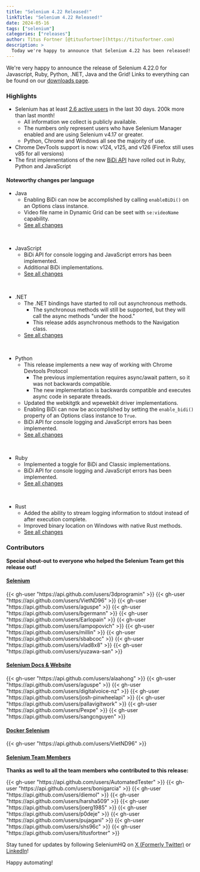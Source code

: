 ```yaml
---
title: "Selenium 4.22 Released!"
linkTitle: "Selenium 4.22 Released!"
date: 2024-05-16
tags: ["selenium"]
categories: ["releases"]
author: Titus Fortner [@titusfortner](https://titusfortner.com)
description: >
  Today we're happy to announce that Selenium 4.22 has been released!
---
```


We're very happy to announce the release of Selenium 4.22.0 for 
Javascript, Ruby, Python, .NET, Java and the Grid!
Links to everything can be found on our [downloads page][downloads].

### Highlights

  * Selenium has at least [2.6 active users](https://plausible.io/manager.selenium.dev) in the last 30 days. 200k more than last month!
    * All information we collect is publicly available.
    * The numbers only represent users who have Selenium Manager enabled and are using Selenium v4.17 or greater.
    * Python, Chrome and Windows all see the majority of use.
* Chrome DevTools support is now: v124, v125, and v126 (Firefox still uses v85 for all versions)
* The first implementations of the new [BiDi API](https://www.selenium.dev/documentation/webdriver/bidi/logging)
have rolled out in Ruby, Python and JavaScript

#### Noteworthy changes per language

  * Java 
    * Enabling BiDi can now be accomplished by calling `enableBiDi()` on an Options class instance.
    * Video file name in Dynamic Grid can be seet with `se:videoName` capability.
    * [See all changes](https://github.com/SeleniumHQ/selenium/blob/trunk/java/CHANGELOG)

  <br>
  
  * JavaScript
    * BiDi API for console logging and JavaScript errors has been implemented. 
    * Additional BiDi implementations.
    * [See all changes](https://github.com/SeleniumHQ/selenium/blob/trunk/javascript/node/selenium-webdriver/CHANGES.md)
  
  <br>
  
  * .NET
    * The .NET bindings have started to roll out asynchronous methods.
      * The synchronous methods will still be supported, but they will call the async methods "under the hood."
      * This release adds asynchronous methods to the Navigation class.
    * [See all changes](https://github.com/SeleniumHQ/selenium/blob/trunk/dotnet/CHANGELOG)

  <br>
  
  * Python
    * This release implements a new way of working with Chrome Devtools Protocol
      * The previous implementation requires async/await pattern, so it was not backwards compatible.
      * The new implementation is backwards compatible and executes async code in separate threads.
    * Updated the webkitgtk and wpewebkit driver implementations.
    * Enabling BiDi can now be accomplished by setting the `enable_bidi()` property of an Options class instance to `True`.
    * BiDi API for console logging and JavaScript errors has been implemented.
    * [See all changes](https://github.com/SeleniumHQ/selenium/blob/trunk/py/CHANGES)

  <br>
  
  * Ruby
    * Implemented a toggle for BiDi and Classic implementations.
    * BiDi API for console logging and JavaScript errors has been implemented.
    * [See all changes](https://github.com/SeleniumHQ/selenium/blob/trunk/rb/CHANGES)


  <br>

  * Rust
    * Added the ability to stream logging information to stdout instead of after execution complete.
    * Improved binary location on Windows with native Rust methods.
    * [See all changes](https://github.com/SeleniumHQ/selenium/blob/trunk/rust/CHANGELOG.md)

### Contributors

**Special shout-out to everyone who helped the Selenium Team get this release out!**

#### [Selenium](https://github.com/SeleniumHQ/selenium)

<div class="d-flex justify-content-center">
  <div class="col-11 p-4 bg-transparent">
    <div class="row justify-content-center">
{{< gh-user "https://api.github.com/users/3dprogramin" >}}
{{< gh-user "https://api.github.com/users/VietND96" >}}
{{< gh-user "https://api.github.com/users/aguspe" >}}
{{< gh-user "https://api.github.com/users/bgermann" >}}
{{< gh-user "https://api.github.com/users/Earlopain" >}}
{{< gh-user "https://api.github.com/users/iampopovich" >}}
{{< gh-user "https://api.github.com/users/millin" >}}
{{< gh-user "https://api.github.com/users/sbabcoc" >}}
{{< gh-user "https://api.github.com/users/vlad8x8" >}}
{{< gh-user "https://api.github.com/users/yuzawa-san" >}}
    </div>
  </div>
</div>


#### [Selenium Docs & Website](https://github.com/SeleniumHQ/seleniumhq.github.io)

<div class="row justify-content-center">
  <div class="col-11 p-4 bg-transparent">
    <div class="row justify-content-center">
{{< gh-user "https://api.github.com/users/alaahong" >}}
{{< gh-user "https://api.github.com/users/aguspe" >}}
{{< gh-user "https://api.github.com/users/digitalvoice-nz" >}}
{{< gh-user "https://api.github.com/users/josh-pinwheelapi" >}}
{{< gh-user "https://api.github.com/users/pallavigitwork" >}}
{{< gh-user "https://api.github.com/users/Pexpe" >}}
{{< gh-user "https://api.github.com/users/sangcnguyen" >}}
    </div>
  </div>
</div>

#### [Docker Selenium](https://github.com/SeleniumHQ/docker-selenium)

<div class="row justify-content-center">
  <div class="col-11 p-4 bg-transparent">
    <div class="row justify-content-center">
{{< gh-user "https://api.github.com/users/VietND96" >}}
    </div>
  </div>
</div>

#### [Selenium Team Members][team]

**Thanks as well to all the team members who contributed to this release:**

<div class="row justify-content-center">
  <div class="col-11 p-4 bg-transparent">
    <div class="row justify-content-center">
{{< gh-user "https://api.github.com/users/AutomatedTester" >}}
{{< gh-user "https://api.github.com/users/bonigarcia" >}}
{{< gh-user "https://api.github.com/users/diemol" >}}
{{< gh-user "https://api.github.com/users/harsha509" >}}
{{< gh-user "https://api.github.com/users/joerg1985" >}}
{{< gh-user "https://api.github.com/users/p0deje" >}}
{{< gh-user "https://api.github.com/users/pujagani" >}}
{{< gh-user "https://api.github.com/users/shs96c" >}}
{{< gh-user "https://api.github.com/users/titusfortner" >}}
    </div>
  </div>
</div>

Stay tuned for updates by following SeleniumHQ on [X (Formerly Twitter)](https://twitter.com/seleniumhq) or [LinkedIn](https://www.linkedin.com/company/selenium/)!

Happy automating!

[downloads]: /downloads
[bindings]: /downloads#bindings
[team]: /project/structure
[BiDi]: https://github.com/w3c/webdriver-bidi
